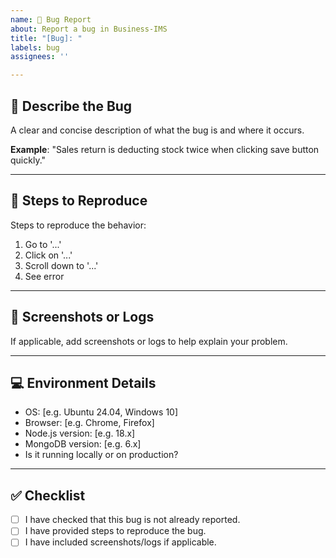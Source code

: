 ```yaml
---
name: 🐞 Bug Report
about: Report a bug in Business-IMS
title: "[Bug]: "
labels: bug
assignees: ''

---
```


## 🐛 Describe the Bug

A clear and concise description of what the bug is and where it occurs.

**Example**: "Sales return is deducting stock twice when clicking save button quickly."

---

## 🔁 Steps to Reproduce

Steps to reproduce the behavior:

1. Go to '...'
2. Click on '...'
3. Scroll down to '...'
4. See error

---

## 📸 Screenshots or Logs

If applicable, add screenshots or logs to help explain your problem.

---

## 💻 Environment Details

- OS: [e.g. Ubuntu 24.04, Windows 10]
- Browser: [e.g. Chrome, Firefox]
- Node.js version: [e.g. 18.x]
- MongoDB version: [e.g. 6.x]
- Is it running locally or on production?

---

## ✅ Checklist

- [ ] I have checked that this bug is not already reported.
- [ ] I have provided steps to reproduce the bug.
- [ ] I have included screenshots/logs if applicable.
